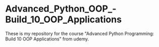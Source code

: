 # Advanced_Python_OOP_-Build_10_OOP_Applications
These is my repository for the course "Advanced Python Programming: Build 10 OOP Applications" from udemy.
